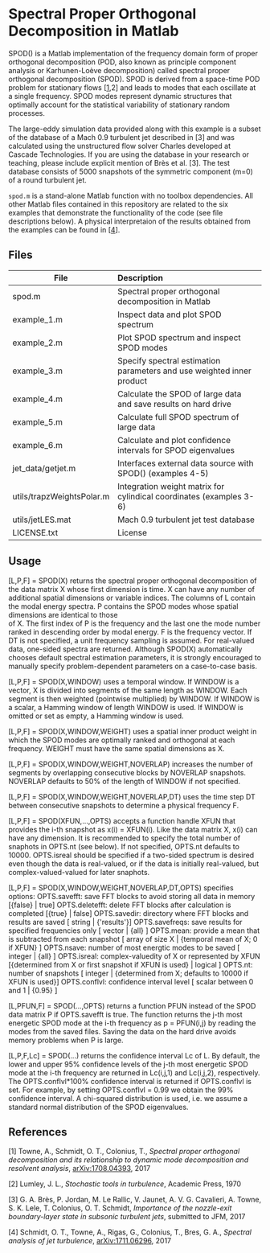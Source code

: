 # Spectral Proper Orthogonal Decomposition in Matlab
SPOD() is a Matlab implementation of the frequency domain form of proper orthogonal decomposition (POD, also known as principle component analysis or Karhunen-Loève decomposition) called spectral proper orthogonal decomposition (SPOD). SPOD is derived from a space-time POD problem for stationary flows [[1](https://arxiv.org/abs/1708.04393),2] and leads to modes that each oscillate at a single frequency. SPOD modes represent dynamic structures that optimally account for the statistical variability of stationary random processes.

The large-eddy simulation data provided along with this example is a subset of the database of a Mach 0.9 turbulent jet described in [3] and was calculated using the unstructured flow solver Charles developed at Cascade Technologies. If you are using the database in your research or teaching, please include explicit mention of Brès et al. [3]. The test database consists of 5000 snapshots of the symmetric component (m=0) of a round turbulent jet. 

`spod.m` is a stand-alone Matlab function with no toolbox dependencies. All other Matlab files contained in this repository are related to the six examples that demonstrate the functionality of the code (see file descriptions below). A physical interpretaion of the results obtained from the examples can be found in [[4](https://arxiv.org/abs/1711.06296)].

## Files

| File        |     Description     |
| ------------- |:-------------|
| spod.m | Spectral proper orthogonal decomposition in Matlab | 
| example_1.m | Inspect data and plot SPOD spectrum | 
| example_2.m | Plot SPOD spectrum and inspect SPOD modes | 
| example_3.m | Specify spectral estimation parameters and use weighted inner product | 
| example_4.m | Calculate the SPOD of large data and save results on hard drive | 
| example_5.m | Calculate full SPOD spectrum of large data | 
| example_6.m | Calculate and plot confidence intervals for SPOD eigenvalues | 
| jet_data/getjet.m | Interfaces external data source with SPOD() (examples 4-5) | 
| utils/trapzWeightsPolar.m | Integration weight matrix for cylindical coordinates (examples 3-6) | 
| utils/jetLES.mat | Mach 0.9 turbulent jet test database | 
| LICENSE.txt | License | 

## Usage
  [L,P,F] = SPOD(X) returns the spectral proper orthogonal decomposition
  of the data matrix X whose first dimension is time. X can have any
  number of additional spatial dimensions or variable indices.
  The columns of L contain the modal energy spectra. P contains the SPOD
  modes whose spatial dimensions are identical to those  
  of X. The first index of P is the frequency and
  the last one the mode number ranked in descending order 
  by modal energy. F is the frequency vector. If DT is not specified, a
  unit frequency sampling is assumed. For real-valued data, one-sided spectra
  are returned. Although SPOD(X) automatically chooses default spectral 
  estimation parameters, it is strongly encouraged to manually specify
  problem-dependent parameters on a case-to-case basis.

  [L,P,F] = SPOD(X,WINDOW) uses a temporal window. If WINDOW is a vector, X
  is divided into segments of the same length as WINDOW. Each segment is
  then weighted (pointwise multiplied) by WINDOW. If WINDOW is a scalar,
  a Hamming window of length WINDOW is used. If WINDOW is omitted or set
  as empty, a Hamming window is used.

  [L,P,F] = SPOD(X,WINDOW,WEIGHT) uses a spatial inner product weight in
  which the SPOD modes are optimally ranked and orthogonal at each
  frequency. WEIGHT must have the same spatial dimensions as X. 

  [L,P,F] = SPOD(X,WINDOW,WEIGHT,NOVERLAP) increases the number of
  segments by overlapping consecutive blocks by NOVERLAP snapshots.
  NOVERLAP defaults to 50% of the length of WINDOW if not specified. 

  [L,P,F] = SPOD(X,WINDOW,WEIGHT,NOVERLAP,DT) uses the time step DT
  between consecutive snapshots to determine a physical frequency F. 

  [L,P,F] = SPOD(XFUN,...,OPTS) accepts a function handle XFUN that 
  provides the i-th snapshot as x(i) = XFUN(i). Like the data matrix X, x(i) can 
  have any dimension. It is recommended to specify the total number of 
  snaphots in OPTS.nt (see below). If not specified, OPTS.nt defaults to 10000.
  OPTS.isreal should be specified if a two-sided spectrum is desired even
  though the data is real-valued, or if the data is initially real-valued, 
  but complex-valued-valued for later snaphots.

  [L,P,F] = SPOD(X,WINDOW,WEIGHT,NOVERLAP,DT,OPTS) specifies options:
  OPTS.savefft: save FFT blocks to avoid storing all data in memory [{false} | true]
  OPTS.deletefft: delete FFT blocks after calculation is completed [{true} | false]
  OPTS.savedir: directory where FFT blocks and results are saved [ string | {'results'}]
  OPTS.savefreqs: save results for specified frequencies only [ vector | {all} ]
  OPTS.mean: provide a mean that is subtracted from each snapshot [ array of size X | {temporal mean of X; 0 if XFUN} ]
  OPTS.nsave: number of most energtic modes to be saved [ integer | {all} ]
  OPTS.isreal: complex-valuedity of X or represented by XFUN [{determined from X or first snapshot if XFUN is used} | logical ]
  OPTS.nt: number of snapshots [ integer | {determined from X; defaults to 10000 if XFUN is used}]
  OPTS.conflvl: confidence interval level [ scalar between 0 and 1 | {0.95} ]

  [L,PFUN,F] = SPOD(...,OPTS) returns a function PFUN instead of the SPOD
  data matrix P if OPTS.savefft is true. The function returns the j-th
  most energetic SPOD mode at the i-th frequency as p = PFUN(i,j) by
  reading the modes from the saved files. Saving the data on the hard
  drive avoids memory problems when P is large.

  [L,P,F,Lc] = SPOD(...) returns the confidence interval Lc of L. By
  default, the lower and upper 95% confidence levels of the j-th
  most energetic SPOD mode at the i-th frequency are returned in
  Lc(i,j,1) and Lc(i,j,2), respectively. The OPTS.conflvl*100% confidence
  interval is returned if OPTS.conflvl is set. For example, by setting 
  OPTS.conflvl = 0.99 we obtain the 99% confidence interval. A 
  chi-squared distribution is used, i.e. we assume a standard normal 
  distribution of the SPOD eigenvalues.

## References
[1] Towne, A., Schmidt, O. T., Colonius, T., *Spectral proper orthogonal decomposition and its relationship to dynamic mode decomposition and resolvent analysis*, [arXiv:1708.04393](https://arxiv.org/abs/1708.04393), 2017

[2] Lumley, J. L., *Stochastic tools in turbulence*, Academic Press, 1970

[3] G. A. Brès, P. Jordan, M. Le Rallic, V. Jaunet, A. V. G. Cavalieri, A. Towne, S. K. Lele, T. Colonius, O. T. Schmidt,  *Importance of the nozzle-exit boundary-layer state in subsonic turbulent jets*, submitted to JFM, 2017

[4] Schmidt, O. T., Towne, A., Rigas, G.,  Colonius, T., Bres, G. A., *Spectral analysis of jet turbulence*, [arXiv:1711.06296](https://arxiv.org/abs/1711.06296), 2017    

